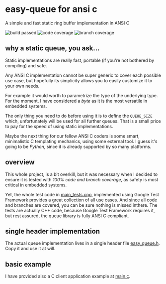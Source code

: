 # easy-queue for ansi c

A simple and fast static ring buffer implementation in ANSI C

![build passed](https://img.shields.io/badge/build-passed-brightgreen)
![code coverage](https://img.shields.io/badge/code%20coverage-100%25-brightgreen)
![branch coverage](https://img.shields.io/badge/branch%20coverage-100%25-brightgreen)


## why a static queue, you ask...

Static implementations are really fast, portable (if you're not bothered
by compiling) and safe.

Any ANSI C implementation cannot be super generic to cover each possible
use case, but hopefully its simplicity allows you to easily customize it
to your own needs.

For example it would worth to parametrize the type of the underlying
type. For the moment, I have considered a _byte_ as it is the most
versatile in embedded systems.

The only thing you need to do before using it is to define the `QUEUE_SIZE`
which, unfortunately will be used for all further queues. That is a small
price to pay for the speed of using static implementations.

Maybe the next thing for our fellow ANSI C coders is some smart, minimalistic
C templating mechanics, using some external tool. I guess it's going to
be _Python_, since it is already supported by so many platforms.


## overview

This whole project, is a bit overkill, but it was necessary when I decided
to ensure it is tested with *100% code and branch coverage*, as safety is
most critical in embedded systems.

Yet, the whole test code in [main_tests.cpp](./main_tests.cpp), implemented
using Google Test Framework provides a great collection of all use cases.
And since all code and branches are covered, you can be sure nothing is
missed inthere.
The tests are actually C++ code, because Google Test Framework requires it,
but rest assured, the queue library is fully ANSI C compliant.


## single header implementation

The actual queue implementation lives in a single header file
[easy_queue.h](./include/easy_queue.h). Copy it and use it at will.

## basic example

I have provided also a C client application example at [main.c](./main.c).

